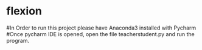 # flexion
#In Order to run this project please have Anaconda3 installed with Pycharm
#Once pycharm IDE is opened, open the file teacherstudent.py and run the program.
